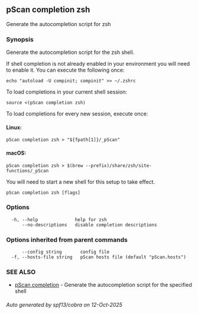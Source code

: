 ## pScan completion zsh

Generate the autocompletion script for zsh

### Synopsis

Generate the autocompletion script for the zsh shell.

If shell completion is not already enabled in your environment you will need
to enable it.  You can execute the following once:

	echo "autoload -U compinit; compinit" >> ~/.zshrc

To load completions in your current shell session:

	source <(pScan completion zsh)

To load completions for every new session, execute once:

#### Linux:

	pScan completion zsh > "${fpath[1]}/_pScan"

#### macOS:

	pScan completion zsh > $(brew --prefix)/share/zsh/site-functions/_pScan

You will need to start a new shell for this setup to take effect.


```
pScan completion zsh [flags]
```

### Options

```
  -h, --help              help for zsh
      --no-descriptions   disable completion descriptions
```

### Options inherited from parent commands

```
      --config string       config file
  -f, --hosts-file string   pScan hosts file (default "pScan.hosts")
```

### SEE ALSO

* [pScan completion](pScan_completion.md)	 - Generate the autocompletion script for the specified shell

###### Auto generated by spf13/cobra on 12-Oct-2025
